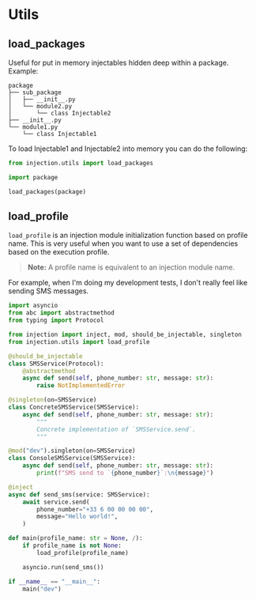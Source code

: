 # Utils

## load_packages

Useful for put in memory injectables hidden deep within a package. Example:

```
package
├── sub_package
│   ├── __init__.py
│   └── module2.py
│       └── class Injectable2
├── __init__.py
└── module1.py
    └── class Injectable1
```

To load Injectable1 and Injectable2 into memory you can do the following:

```python
from injection.utils import load_packages

import package

load_packages(package)
```

## load_profile

`load_profile` is an injection module initialization function based on profile name.
This is very useful when you want to use a set of dependencies based on the execution profile.

> **Note:** A profile name is equivalent to an injection module name.

For example, when I'm doing my development tests, I don't really feel like sending SMS messages.

```python
import asyncio
from abc import abstractmethod
from typing import Protocol

from injection import inject, mod, should_be_injectable, singleton
from injection.utils import load_profile

@should_be_injectable
class SMSService(Protocol):
    @abstractmethod
    async def send(self, phone_number: str, message: str):
        raise NotImplementedError

@singleton(on=SMSService)
class ConcreteSMSService(SMSService):
    async def send(self, phone_number: str, message: str):
        """
        Concrete implementation of `SMSService.send`.
        """

@mod("dev").singleton(on=SMSService)
class ConsoleSMSService(SMSService):
    async def send(self, phone_number: str, message: str):
        print(f"SMS send to `{phone_number}`:\n{message}")

@inject
async def send_sms(service: SMSService):
    await service.send(
        phone_number="+33 6 00 00 00 00",
        message="Hello world!",
    )

def main(profile_name: str = None, /):
    if profile_name is not None:
        load_profile(profile_name)

    asyncio.run(send_sms())

if __name__ == "__main__":
    main("dev")
```
